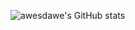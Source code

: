 ![awesdawe's GitHub stats](https://github-readme-stats.vercel.app/api?username=awesfdawe&show_icons=true&theme=transparent)

